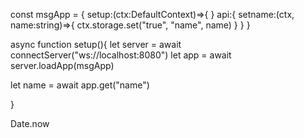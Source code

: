 




const msgApp = {
  setup:(ctx:DefaultContext)=>{
  }
  api:{
    setname:(ctx, name:string)=>{
      ctx.storage.set("true", "name", name)
    }
  }
}



async function setup(){
  let server = await connectServer("ws://localhost:8080")
  let app = await server.loadApp<DefaultContext>(msgApp)

  let name = await app.get("name")

}


Date.now